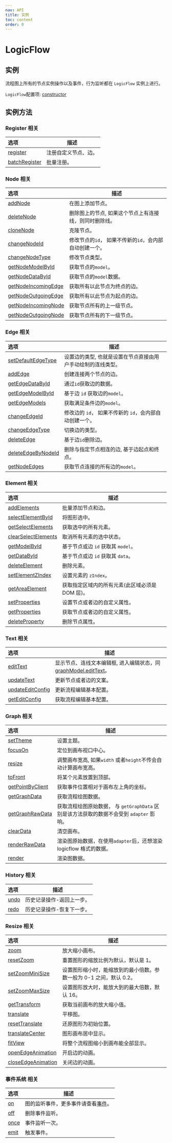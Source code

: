 ```yaml
---
nav: API
title: 实例
toc: content
order: 0
---
```


<style>
table td:first-of-type {
  word-break: normal;
}
</style>

# LogicFlow

## 实例

流程图上所有的节点实例操作以及事件，行为监听都在 `LogicFlow` 实例上进行。

`LogicFlow`配置项:  [constructor](./detail/constructor.md)

## 实例方法

### Register 相关

| 选项  | 描述           |
|:--------------------|-------------------------|
| [register](./detail/index.md#register) | 注册自定义节点、边。|
| [batchRegister](./detail/index.md#batchregister) | 批量注册。        |

### Node 相关

| 选项  | 描述           |
|:---------------------|-------------------------|
| [addNode](./detail/index.md#addnode)           | 在图上添加节点。     |
| [deleteNode](./detail/index.md#deletenode)     | 删除图上的节点, 如果这个节点上有连接线，则同时删除线。 |
| [cloneNode](./detail/index.md#clonenode)       | 克隆节点。        |
| [changeNodeId](./detail/index.md#changenodeid) | 修改节点的`id`， 如果不传新的`id`，会内部自动创建一个。             |
| [changeNodeType](./detail/index.md#changenodetype)           | 修改节点类型。      |
| [getNodeModelById](./detail/index.md#getnodemodelbyid)       | 获取节点的`model`。|
| [getNodeDataById](./detail/index.md#getnodedatabyid)         | 获取节点的`model`数据。|
| [getNodeIncomingEdge](./detail/index.md#getnodeincomingedge) | 获取所有以此节点为终点的边。 |
| [getNodeOutgoingEdge](./detail/index.md#getnodeoutgoingedge) | 获取所有以此节点为起点的边。 |
| [getNodeIncomingNode](./detail/index.md#getnodeincomingnode) | 获取节点所有的上一级节点。|
| [getNodeOutgoingNode](./detail/index.md#getnodeoutgoingnode) | 获取节点所有的下一级节点。|

### Edge 相关

| 选项  | 描述           |
|:---------------------|-------------------------|
| [setDefaultEdgeType](./detail/index.md#setdefaultedgetype)   | 设置边的类型, 也就是设置在节点直接由用户手动绘制的连线类型。|
| [addEdge](./detail/index.md#addedge)           | 创建连接两个节点的边。  |
| [getEdgeDataById](./detail/index.md#getedgedatabyid)         | 通过`id`获取边的数据。|
| [getEdgeModelById](./detail/index.md#getedgemodelbyid)       | 基于边 `id` 获取边的`model`。        |
| [getEdgeModels](./detail/index.md#getedgemodels)             | 获取满足条件边的`model`。             |
| [changeEdgeId](./detail/index.md#changeedgeid) | 修改边的 `id`， 如果不传新的 `id`，会内部自动创建一个。            |
| [changeEdgeType](./detail/index.md#changeedgetype)           | 切换边的类型。      |
| [deleteEdge](./detail/index.md#deleteedge)     | 基于边`id`删除边。  |
| [deleteEdgeByNodeId](./detail/index.md#deleteedgebynodeid)   | 删除与指定节点相连的边, 基于边起点和终点。       |
| [getNodeEdges](./detail/index.md#getnodeedges) | 获取节点连接的所有边的`model`。          |

### Element 相关

| 选项  | 描述           |
|:---------------------|-------------------------|
| [addElements](./detail/index.md#addelements)   | 批量添加节点和边。    |
| [selectElementById](./detail/index.md#selectelementbyid)     | 将图形选中。       |
| [getSelectElements](./detail/index.md#getselectelements)     | 获取选中的所有元素。   |
| [clearSelectElements](./detail/index.md#clearselectelements) | 取消所有元素的选中状态。 |
| [getModelById](./detail/index.md#getmodelbyid) | 基于节点或边 `id` 获取其 `model`。     |
| [getDataById](./detail/index.md#getdatabyid)   | 基于节点或边 `id` 获取其 `data`。      |
| [deleteElement](./detail/index.md#deleteelement)             | 删除元素。        |
| [setElementZIndex](./detail/index.md#setelementzindex)       | 设置元素的 `zIndex`。|
| [getAreaElement](./detail/index.md#getareaelement)           | 获取指定区域内的所有元素(此区域必须是 DOM 层)。  |
| [setProperties](./detail/index.md#setproperties)             | 设置节点或者边的自定义属性。 |
| [getProperties](./detail/index.md#getproperties)             | 获取节点或者边的自定义属性。 |
| [deleteProperty](./detail/index.md#deleteproperty)           | 删除节点属性。      |

### Text 相关

| 选项  | 描述           |
|:---------------------|-------------------------|
| [editText](./detail/index.md#edittext)            | 显示节点、连线文本编辑框, 进入编辑状态，同[graphModel.editText](api/graph-model-api#edittext)。      |
| [updateText](./detail/index.md#updatetext)     | 更新节点或者边的文案。  |
| [updateEditConfig](./detail/index.md#updateeditconfig)       | 更新流程编辑基本配置。  |
| [getEditConfig](./detail/index.md#geteditconfig)             | 获取流程编辑基本配置。  |

### Graph 相关

| 选项  | 描述           |
|:---------------------|-------------------------|
| [setTheme](api/theme-api)           | 设置主题。        |
| [focusOn](./detail/index.md#focuson)           | 定位到画布视口中心。   |
| [resize](./detail/index.md#resize)             | 调整画布宽高, 如果`width` 或者`height`不传会自动计算画布宽高。     |
| [toFront](./detail/index.md#tofront)           | 将某个元素放置到顶部。  |
| [getPointByClient](./detail/index.md#getpointbyclient)       | 获取事件位置相对于画布左上角的坐标。           |
| [getGraphData](./detail/index.md#getgraphdata) | 获取流程绘图数据。    |
| [getGraphRawData](./detail/index.md#getgraphrawdata)         | 获取流程绘图原始数据， 与 `getGraphData` 区别是该方法获取的数据不会受到 `adapter` 影响。 |
| [clearData](./detail/index.md#cleardata)       | 清空画布。        |
| [renderRawData](./detail/index.md#renderrawdata)             | 渲染图原始数据，在使用`adapter`后，还想渲染 logicflow 格式的数据。  |
| [render](./detail/index.md#render)             | 渲染图数据。       |

### History 相关

| 选项  | 描述           |
|:---------------------|-------------------------|
| [undo](./detail/index.md#undo) | 历史记录操作-返回上一步。|
| [redo](./detail/index.md#redo) | 历史记录操作-恢复下一步。|

### Resize 相关

| 选项  | 描述           |
|:---------------------|-------------------------|
| [zoom](./detail/index.md#zoom) | 放大缩小画布。      |
| [resetZoom](./detail/index.md#resetzoom)       | 重置图形的缩放比例为默认，默认是 1。          |
| [setZoomMiniSize](./detail/index.md#setzoomminisize)         | 设置图形缩小时，能缩放到的最小倍数。参数一般为 0-1 之间，默认 0.2。       |
| [setZoomMaxSize](./detail/index.md#setzoommaxsize)           | 设置图形放大时，能放大到的最大倍数，默认 16。     |
| [getTransform](./detail/index.md#gettransform) | 获取当前画布的放大缩小值。|
| [translate](./detail/index.md#translate)       | 平移图。         |
| [resetTranslate](./detail/index.md#resettranslate)           | 还原图形为初始位置。   |
| [translateCenter](./detail/index.md#translatecenter)         | 图形画布居中显示。    |
| [fitView](./detail/index.md#fitview)           | 将整个流程图缩小到画布能全部显示。            |
| [openEdgeAnimation](./detail/index.md#openedgeanimation)     | 开启边的动画。      |
| [closeEdgeAnimation](./detail/index.md#closeedgeanimation)   | 关闭边的动画。      |

### 事件系统 相关

| 选项  | 描述           |
|:---------------------|-------------------------|
| [on](./detail/index.md#on)     | 图的监听事件，更多事件请查看[事件](api/event-center-api)。    |
| [off](./detail/index.md#off)   | 删除事件监听。      |
| [once](./detail/index.md#once) | 事件监听一次。      |
| [emit](./detail/index.md#emit) | 触发事件。        |
